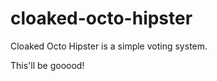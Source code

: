cloaked-octo-hipster
====================

Cloaked Octo Hipster is a simple voting system.

This'll be gooood!